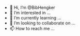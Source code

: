 - 👋 Hi, I’m @BibHengker
- 👀 I’m interested in ...
- 🌱 I’m currently learning ...
- 💞️ I’m looking to collaborate on ...
- 📫 How to reach me ...

<!---
BibHengker/BibHengker is a ✨ special ✨ repository because its `README.md` (this file) appears on your GitHub profile.
You can click the Preview link to take a look at your changes.
--->
